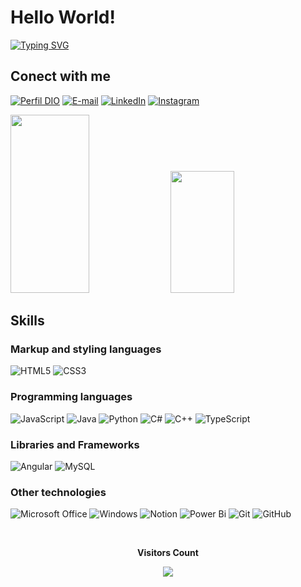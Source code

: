 # Hello World!

<!--
**Nathy10Carvalh0/Nathy10Carvalh0** is a ✨ _special_ ✨ repository because its `README.md` (this file) appears on your GitHub profile.

Here are some ideas to get you started:

- 🔭 I’m currently working on ...
- 🌱 I’m currently learning ...
- 👯 I’m looking to collaborate on ...
- 🤔 I’m looking for help with ...
- 💬 Ask me about ...
- 📫 How to reach me: ...
- 😄 Pronouns: ...
- ⚡ Fun fact: ...
-->


[![Typing SVG](https://readme-typing-svg.herokuapp.com/?color=ff91a4&size=35&center=true&vCenter=true&width=1000&lines=HELLO,+My+name+is+Nathalia+Carvalho;I'm+23+years+old;I'm+from+Brazil;I+Graduated+systems+Development;Be+Welcome!+:%29)](https://git.io/typing-svg)
 
## Conect with me
[![Perfil DIO](https://img.shields.io/badge/-Meu%20Perfil%20na%20DIO-ff91a4?style=for-the-badge)](https://www.dio.me/users/nathy10carvalho)
[![E-mail](https://img.shields.io/badge/-Email-000?style=for-the-badge&logo=gmail&logoColor=ff91a4)](mailto:nathy10carvalho@gmail.com)
[![LinkedIn](https://img.shields.io/badge/-LinkedIn-000?style=for-the-badge&logo=linkedin&logoColor=ff91a4)](https://www.linkedin.com/in/nathalia-carvalho-de-araujo-3822541b9/)
[![Instagram](https://img.shields.io/badge/Instagram-000?style=for-the-badge&logo=instagram&logoColor=ff91a4)](https://www.instagram.com/Nathy10Carvalh0/)


<div align>  
<img width="50%" height="285px" src="https://github-readme-stats-git-masterrstaa-rickstaa.vercel.app/api/top-langs/?username=Nathy10carvalh0&theme=transparent&bg_color=000&border_color=ff91a4&show_icons=true&icon_color=ff91a4&title_color=ff91a4&text_color=F5DADF" />
 
 <img width="45%" height="195px"  src="https://github-readme-stats.vercel.app/api?username=Nathy10carvalh0&theme=transparent&bg_color=000&border_color=ff91a4&show_icons=true&icon_color=ff91a4&title_color=ff91a4&text_color=F5DADF" />
  
</div>


<!-- fonte para os bagdes: https://dev.to/envoy_/150-badges-for-github-pnk#social -->

  ## Skills  
### Markup and styling languages
![HTML5](https://img.shields.io/badge/HTML5-000?style=for-the-badge&logo=html5&logoColor=ff91a4)
![CSS3](https://img.shields.io/badge/CSS3-000?style=for-the-badge&logo=css3&logoColor=ff91a4)
### Programming languages
![JavaScript](https://img.shields.io/badge/JavaScript-000?style=for-the-badge&logo=javascript&logoColor=ff91a4)
![Java](https://img.shields.io/badge/java-000.svg?style=for-the-badge&logo=openjdk&logoColor=ff91a4)
![Python](https://img.shields.io/badge/Python-000?style=for-the-badge&logo=python&logoColor=ff91a4)
![C#](https://img.shields.io/badge/C%23-000?style=for-the-badge&logo=c-sharp&logoColor=ff91a4)
![C++](https://img.shields.io/badge/c++-000.svg?style=for-the-badge&logo=c%2B%2B&logoColor=ff91a4)
![TypeScript](https://img.shields.io/badge/TypeScript-000?style=for-the-badge&logo=typescript&logoColor=ff91a4)
### Libraries and Frameworks
![Angular](https://img.shields.io/badge/Angular-000?style=for-the-badge&logo=angular&logoColor=ff91a4)
![MySQL](https://img.shields.io/badge/mysql-000.svg?style=for-the-badge&logo=mysql&logoColor=ff91a4)

### Other technologies
![Microsoft Office](https://img.shields.io/badge/Microsoft_Office-000?style=for-the-badge&logo=microsoft-office&logoColor=ff91a4)
![Windows](https://img.shields.io/badge/Windows-000?style=for-the-badge&logo=windows&logoColor=ff91a4)
![Notion](https://img.shields.io/badge/Notion-000.svg?style=for-the-badge&logo=notion&logoColor=ff91a4)
![Power Bi](https://img.shields.io/badge/power_bi-000?style=for-the-badge&logo=powerbi&logoColor=ff91a4)
![Git](https://img.shields.io/badge/git-000.svg?style=for-the-badge&logo=git&logoColor=ff91a4)
![GitHub](https://img.shields.io/badge/github-000.svg?style=for-the-badge&logo=github&logoColor=ff91a4)    


<div align="center">

<br><p align="centre"><b>Visitors Count</b></p>  
<p align="center"><img align="center" src="https://profile-counter.glitch.me/{Nathy10Carvalh0}/count.svg"/></p> 
<br>
</div>

